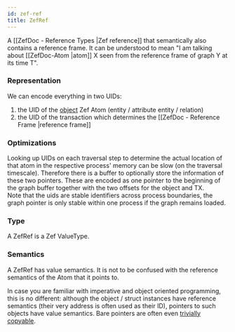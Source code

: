 ```yaml
---
id: zef-ref
title: ZefRef
---
```


  
A [[ZefDoc - Reference Types |Zef reference]] that semantically also contains a reference frame. It can be understood to mean "I am talking about [[ZefDoc-Atom |atom]] X seen from the reference frame of graph Y at its time T".  
  
  
### Representation  
We can encode everything in two UIDs:  
1. the UID of the [object](https://plato.stanford.edu/entries/object/#ContObjeVsSubj) Zef Atom (entity / attribute entity / relation)  
2. the UID of the transaction which determines the [[ZefDoc - Reference Frame |reference frame]]  
  
  
  
### Optimizations  
Looking up UIDs on each traversal step to determine the actual location of that atom in the respective process' memory can be slow (on the traversal timescale). Therefore there is a buffer to optionally store the information of these two pointers. These are encoded as one pointer to the beginning of the graph buffer together with the two offsets for the object and TX.  
Note that the uids are stable identifiers across process boundaries, the graph pointer is only stable within one process if the graph remains loaded.  
  
  
### Type  
A ZefRef is a Zef ValueType.  
  
  
### Semantics  
A ZefRef has value semantics. It is not to be confused with the reference semantics of the Atom that it points to.  
  
In case you are familiar with imperative and object oriented programming, this is no different: although the object / struct instances have reference semantics (their very address is often used as their ID), pointers to such objects have value semantics. Bare pointers are often even [trivially copyable](https://en.cppreference.com/w/cpp/types/is_trivially_copyable).  
  
  
  
